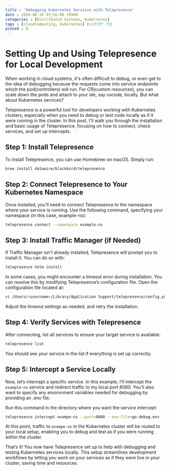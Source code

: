 ```yaml
---
title : 'Debugging Kubernetes Services with Telepresence'
date : 2024-06-28 03:56:00 +0900
categories : [Distributed Systems, Kubernetes]
tags : [cloudcomputing, kubernetes] #소문자만 가능
pinned : 0
---
```


# Setting Up and Using Telepresence for Local Development
When working in cloud systems, it's often difficult to debug, or even get to the idea of debugging because the requests come into service endpoints which the pod(controllers) will run. For CR(custom resources), you can scale down the pods and attach to your ide, say vscode, locally. But what about Kubernetes services?

Telepresence is a powerful tool for developers working with Kubernetes clusters, especially when you need to debug or test code locally as if it were running in the cluster. In this post, I'll walk you through the installation and basic usage of Telepresence, focusing on how to connect, check services, and set up intercepts.

## Step 1: Install Telepresence
To install Telepresence, you can use Homebrew on macOS. Simply run:

```bash
brew install datawire/blackbird/telepresence
```
## Step 2: Connect Telepresence to Your Kubernetes Namespace
Once installed, you’ll need to connect Telepresence to the namespace where your service is running. Use the following command, specifying your namespace (in this case, example-ns):

```bash
telepresence connect --namespace example-ns
```

## Step 3: Install Traffic Manager (if Needed)
If Traffic Manager isn't already installed, Telepresence will prompt you to install it. You can do so with:

```bash
telepresence helm install
```
In some cases, you might encounter a timeout error during installation. You can resolve this by modifying Telepresence’s configuration file. Open the configuration file located at:

```bash
vi /Users/<username>/Library/Application Support/telepresence/config.yml
```
Adjust the timeout settings as needed, and retry the installation.


## Step 4: Verify Services with Telepresence
After connecting, list all services to ensure your target service is available:

```bash
telepresence list
```

You should see your service in the list if everything is set up correctly.

## Step 5: Intercept a Service Locally
Now, let’s intercept a specific service. In this example, I’ll intercept the `example-ns` service and redirect traffic to my local port 8080. You’ll also want to specify any environment variables needed for debugging by providing an .env file.

Run this command in the directory where you want the service intercept:

```bash
telepresence intercept exampe-ns --port=8080 --env-file=go-debug.env
```
At this point, traffic to `exampe-ns` in the Kubernetes cluster will be routed to your local setup, enabling you to debug and test as if you were running within the cluster.

That’s it! You now have Telepresence set up to help with debugging and testing Kubernetes services locally. This setup streamlines development workflows by letting you work on your services as if they were live in your cluster, saving time and resources.